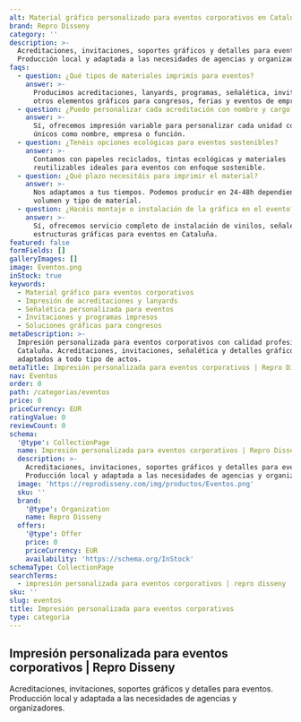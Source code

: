 ```yaml
---
alt: Material gráfico personalizado para eventos corporativos en Cataluña
brand: Repro Disseny
category: ''
description: >-
  Acreditaciones, invitaciones, soportes gráficos y detalles para eventos.
  Producción local y adaptada a las necesidades de agencias y organizadores.
faqs:
  - question: ¿Qué tipos de materiales imprimís para eventos?
    answer: >-
      Producimos acreditaciones, lanyards, programas, señalética, invitaciones y
      otros elementos gráficos para congresos, ferias y eventos de empresa.
  - question: ¿Puedo personalizar cada acreditación con nombre y cargo?
    answer: >-
      Sí, ofrecemos impresión variable para personalizar cada unidad con datos
      únicos como nombre, empresa o función.
  - question: ¿Tenéis opciones ecológicas para eventos sostenibles?
    answer: >-
      Contamos con papeles reciclados, tintas ecológicas y materiales
      reutilizables ideales para eventos con enfoque sostenible.
  - question: ¿Qué plazo necesitáis para imprimir el material?
    answer: >-
      Nos adaptamos a tus tiempos. Podemos producir en 24-48h dependiendo del
      volumen y tipo de material.
  - question: ¿Hacéis montaje o instalación de la gráfica en el evento?
    answer: >-
      Sí, ofrecemos servicio completo de instalación de vinilos, señalética y
      estructuras gráficas para eventos en Cataluña.
featured: false
formFields: []
galleryImages: []
image: Eventos.png
inStock: true
keywords:
  - Material gráfico para eventos corporativos
  - Impresión de acreditaciones y lanyards
  - Señalética personalizada para eventos
  - Invitaciones y programas impresos
  - Soluciones gráficas para congresos
metaDescription: >-
  Impresión personalizada para eventos corporativos con calidad profesional en
  Cataluña. Acreditaciones, invitaciones, señalética y detalles gráficos
  adaptados a todo tipo de actos.
metaTitle: Impresión personalizada para eventos corporativos | Repro Disseny
nav: Eventos
order: 0
path: /categorias/eventos
price: 0
priceCurrency: EUR
ratingValue: 0
reviewCount: 0
schema:
  '@type': CollectionPage
  name: Impresión personalizada para eventos corporativos | Repro Disseny
  description: >-
    Acreditaciones, invitaciones, soportes gráficos y detalles para eventos.
    Producción local y adaptada a las necesidades de agencias y organizadores.
  image: 'https://reprodisseny.com/img/productos/Eventos.png'
  sku: ''
  brand:
    '@type': Organization
    name: Repro Disseny
  offers:
    '@type': Offer
    price: 0
    priceCurrency: EUR
    availability: 'https://schema.org/InStock'
schemaType: CollectionPage
searchTerms:
  - impresión personalizada para eventos corporativos | repro disseny
sku: ''
slug: eventos
title: Impresión personalizada para eventos corporativos
type: categoria
---
```


## Impresión personalizada para eventos corporativos | Repro Disseny

Acreditaciones, invitaciones, soportes gráficos y detalles para eventos. Producción local y adaptada a las necesidades de agencias y organizadores.
